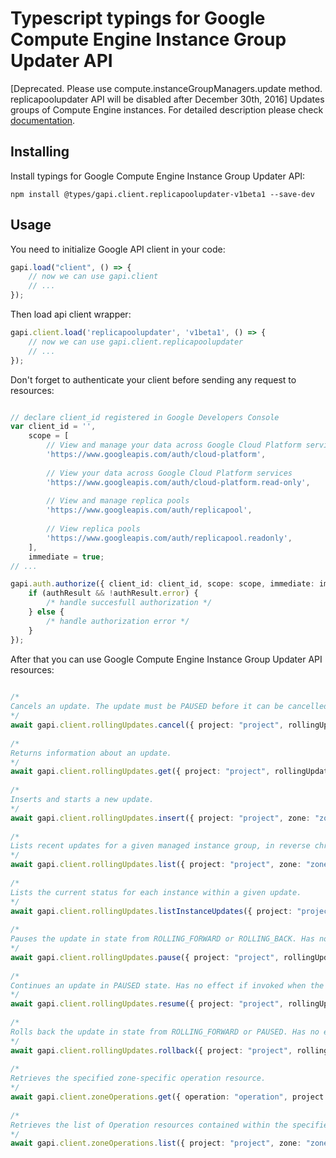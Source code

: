 # Typescript typings for Google Compute Engine Instance Group Updater API
[Deprecated. Please use compute.instanceGroupManagers.update method. replicapoolupdater API will be disabled after December 30th, 2016] Updates groups of Compute Engine instances.
For detailed description please check [documentation](https://cloud.google.com/compute/docs/instance-groups/manager/#applying_rolling_updates_using_the_updater_service).

## Installing

Install typings for Google Compute Engine Instance Group Updater API:
```
npm install @types/gapi.client.replicapoolupdater-v1beta1 --save-dev
```

## Usage

You need to initialize Google API client in your code:
```typescript
gapi.load("client", () => { 
    // now we can use gapi.client
    // ... 
});
```

Then load api client wrapper:
```typescript
gapi.client.load('replicapoolupdater', 'v1beta1', () => {
    // now we can use gapi.client.replicapoolupdater
    // ... 
});
```

Don't forget to authenticate your client before sending any request to resources:
```typescript

// declare client_id registered in Google Developers Console
var client_id = '',
    scope = [     
        // View and manage your data across Google Cloud Platform services
        'https://www.googleapis.com/auth/cloud-platform',
    
        // View your data across Google Cloud Platform services
        'https://www.googleapis.com/auth/cloud-platform.read-only',
    
        // View and manage replica pools
        'https://www.googleapis.com/auth/replicapool',
    
        // View replica pools
        'https://www.googleapis.com/auth/replicapool.readonly',
    ],
    immediate = true;
// ...

gapi.auth.authorize({ client_id: client_id, scope: scope, immediate: immediate }, authResult => {
    if (authResult && !authResult.error) {
        /* handle succesfull authorization */
    } else {
        /* handle authorization error */
    }
});            
```

After that you can use Google Compute Engine Instance Group Updater API resources:

```typescript 
    
/* 
Cancels an update. The update must be PAUSED before it can be cancelled. This has no effect if the update is already CANCELLED.  
*/
await gapi.client.rollingUpdates.cancel({ project: "project", rollingUpdate: "rollingUpdate", zone: "zone",  }); 
    
/* 
Returns information about an update.  
*/
await gapi.client.rollingUpdates.get({ project: "project", rollingUpdate: "rollingUpdate", zone: "zone",  }); 
    
/* 
Inserts and starts a new update.  
*/
await gapi.client.rollingUpdates.insert({ project: "project", zone: "zone",  }); 
    
/* 
Lists recent updates for a given managed instance group, in reverse chronological order and paginated format.  
*/
await gapi.client.rollingUpdates.list({ project: "project", zone: "zone",  }); 
    
/* 
Lists the current status for each instance within a given update.  
*/
await gapi.client.rollingUpdates.listInstanceUpdates({ project: "project", rollingUpdate: "rollingUpdate", zone: "zone",  }); 
    
/* 
Pauses the update in state from ROLLING_FORWARD or ROLLING_BACK. Has no effect if invoked when the state of the update is PAUSED.  
*/
await gapi.client.rollingUpdates.pause({ project: "project", rollingUpdate: "rollingUpdate", zone: "zone",  }); 
    
/* 
Continues an update in PAUSED state. Has no effect if invoked when the state of the update is ROLLED_OUT.  
*/
await gapi.client.rollingUpdates.resume({ project: "project", rollingUpdate: "rollingUpdate", zone: "zone",  }); 
    
/* 
Rolls back the update in state from ROLLING_FORWARD or PAUSED. Has no effect if invoked when the state of the update is ROLLED_BACK.  
*/
await gapi.client.rollingUpdates.rollback({ project: "project", rollingUpdate: "rollingUpdate", zone: "zone",  }); 
    
/* 
Retrieves the specified zone-specific operation resource.  
*/
await gapi.client.zoneOperations.get({ operation: "operation", project: "project", zone: "zone",  }); 
    
/* 
Retrieves the list of Operation resources contained within the specified zone.  
*/
await gapi.client.zoneOperations.list({ project: "project", zone: "zone",  });
```